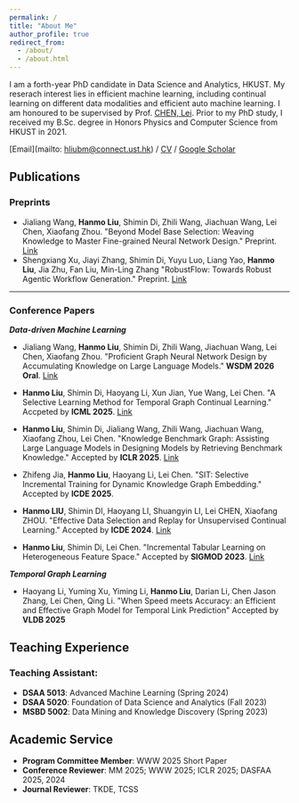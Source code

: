 ```yaml
---
permalink: /
title: "About Me"
author_profile: true
redirect_from: 
  - /about/
  - /about.html
---
```


I am a forth-year PhD candidate in Data Science and Analytics, HKUST. My reserach interest lies in efficient machine learning, including continual learning on different data modalities and efficient auto machine learning. I am honoured to be supervised by Prof. [CHEN, Lei](https://cse.hkust.edu.hk/~leichen/). Prior to my PhD study, I received my B.Sc. degree in Honors Physics and Computer Science from HKUST in 2021.

[Email](mailto: hliubm@connect.ust.hk) / [CV](https://liuhanmo321.github.io/files/Hanmo_Liu_CV.pdf) / [Google Scholar](https://scholar.google.com/citations?user=7cL-8BkAAAAJ)

## Publications

### Preprints


- Jialiang Wang, **Hanmo Liu**, Shimin Di, Zhili Wang, Jiachuan Wang, Lei Chen, Xiaofang Zhou. "Beyond Model Base Selection: Weaving Knowledge to Master Fine-grained Neural Network Design." Preprint. [Link](https://arxiv.org/abs/2507.15336)
- Shengxiang Xu, Jiayi Zhang, Shimin Di, Yuyu Luo, Liang Yao, **Hanmo Liu**, Jia Zhu, Fan Liu, Min-Ling Zhang "RobustFlow: Towards Robust Agentic Workflow Generation." Preprint. [Link](https://arxiv.org/abs/2509.21834)

---

### Conference Papers

***Data-driven Machine Learning***

- Jialiang Wang, **Hanmo Liu**, Shimin Di, Zhili Wang, Jiachuan Wang, Lei Chen, Xiaofang Zhou. "Proficient Graph Neural Network Design by Accumulating Knowledge on Large Language Models." **WSDM 2026 Oral**. [Link](https://arxiv.org/abs/2408.06717)

- **Hanmo Liu**, Shimin Di, Haoyang Li, Xun Jian, Yue Wang, Lei Chen. "A Selective Learning Method for Temporal Graph Continual Learning." Accpeted by **ICML 2025**. [Link](https://arxiv.org/abs/2503.01580)

- **Hanmo Liu**, Shimin Di, Jialiang Wang, Zhili Wang, Jiachuan Wang, Xiaofang Zhou, Lei Chen. "Knowledge Benchmark Graph: Assisting Large Language Models in Designing Models by Retrieving Benchmark Knowledge." Accepted by **ICLR 2025**. [Link](https://openreview.net/forum?id=49fIu0yDJ4&referrer=%5BAuthor%20Console%5D(%2Fgroup%3Fid%3DICLR.cc%2F2025%2FConference%2FAuthors%23your-submissions))

- Zhifeng Jia, **Hanmo Liu**, Haoyang Li, Lei Chen. "SIT: Selective Incremental Training for Dynamic Knowledge Graph Embedding." Accepted by **ICDE 2025**.

- **Hanmo LIU**, Shimin DI, Haoyang LI, Shuangyin LI, Lei CHEN, Xiaofang ZHOU. "Effective Data Selection and Replay for Unsupervised Continual Learning." Accepted by **ICDE 2024**. [Link](https://ieeexplore.ieee.org/abstract/document/10598102) 

- **Hanmo Liu**, Shimin Di, Lei Chen. "Incremental Tabular Learning on Heterogeneous Feature Space." Accepted by **SIGMOD 2023**. [Link](https://dl.acm.org/doi/10.1145/3588698)



***Temporal Graph Learning***

- Haoyang Li, Yuming Xu, Yiming Li, **Hanmo Liu**, Darian Li, Chen Jason Zhang, Lei Chen, Qing Li. "When Speed meets Accuracy: an Efficient and Effective  Graph Model for Temporal Link Prediction" Accepted by **VLDB 2025**

## Teaching Experience

### Teaching Assistant:

- **DSAA 5013**: Advanced Machine Learning (Spring 2024)
- **DSAA 5020**: Foundation of Data Science and Analytics (Fall 2023)
- **MSBD 5002**: Data Mining and Knowledge Discovery (Spring 2023)

## Academic Service

- **Program Committee Member**: WWW 2025 Short Paper
- **Conference Reviewer**: MM 2025; WWW 2025; ICLR 2025; DASFAA 2025, 2024
- **Journal Reviewer**: TKDE, TCSS
